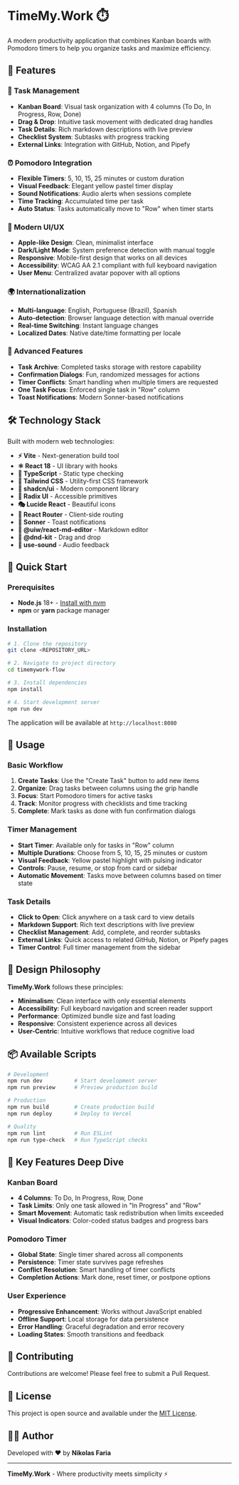 # TimeMy.Work ⏱️

A modern productivity application that combines Kanban boards with Pomodoro timers to help you organize tasks and maximize efficiency.

## 🚀 Features

### 🎯 Task Management
- **Kanban Board**: Visual task organization with 4 columns (To Do, In Progress, Row, Done)
- **Drag & Drop**: Intuitive task movement with dedicated drag handles
- **Task Details**: Rich markdown descriptions with live preview
- **Checklist System**: Subtasks with progress tracking
- **External Links**: Integration with GitHub, Notion, and Pipefy

### ⏰ Pomodoro Integration
- **Flexible Timers**: 5, 10, 15, 25 minutes or custom duration
- **Visual Feedback**: Elegant yellow pastel timer display
- **Sound Notifications**: Audio alerts when sessions complete
- **Time Tracking**: Accumulated time per task
- **Auto Status**: Tasks automatically move to "Row" when timer starts

### 🎨 Modern UI/UX
- **Apple-like Design**: Clean, minimalist interface
- **Dark/Light Mode**: System preference detection with manual toggle
- **Responsive**: Mobile-first design that works on all devices
- **Accessibility**: WCAG AA 2.1 compliant with full keyboard navigation
- **User Menu**: Centralized avatar popover with all options

### 🌍 Internationalization
- **Multi-language**: English, Portuguese (Brazil), Spanish
- **Auto-detection**: Browser language detection with manual override
- **Real-time Switching**: Instant language changes
- **Localized Dates**: Native date/time formatting per locale

### 🔧 Advanced Features
- **Task Archive**: Completed tasks storage with restore capability
- **Confirmation Dialogs**: Fun, randomized messages for actions
- **Timer Conflicts**: Smart handling when multiple timers are requested
- **One Task Focus**: Enforced single task in "Row" column
- **Toast Notifications**: Modern Sonner-based notifications

## 🛠️ Technology Stack

Built with modern web technologies:

- **⚡ Vite** - Next-generation build tool
- **⚛️ React 18** - UI library with hooks
- **🔷 TypeScript** - Static type checking
- **🎨 Tailwind CSS** - Utility-first CSS framework
- **🧩 shadcn/ui** - Modern component library
- **📱 Radix UI** - Accessible primitives
- **🎭 Lucide React** - Beautiful icons
- **🚦 React Router** - Client-side routing
- **🍞 Sonner** - Toast notifications
- **📝 @uiw/react-md-editor** - Markdown editor
- **🎯 @dnd-kit** - Drag and drop
- **🎵 use-sound** - Audio feedback

## 🚀 Quick Start

### Prerequisites

- **Node.js** 18+ - [Install with nvm](https://github.com/nvm-sh/nvm#installing-and-updating)
- **npm** or **yarn** package manager

### Installation

```bash
# 1. Clone the repository
git clone <REPOSITORY_URL>

# 2. Navigate to project directory
cd timemywork-flow

# 3. Install dependencies
npm install

# 4. Start development server
npm run dev
```

The application will be available at `http://localhost:8080`

## 📱 Usage

### Basic Workflow

1. **Create Tasks**: Use the "Create Task" button to add new items
2. **Organize**: Drag tasks between columns using the grip handle
3. **Focus**: Start Pomodoro timers for active tasks
4. **Track**: Monitor progress with checklists and time tracking
5. **Complete**: Mark tasks as done with fun confirmation dialogs

### Timer Management

- **Start Timer**: Available only for tasks in "Row" column
- **Multiple Durations**: Choose from 5, 10, 15, 25 minutes or custom
- **Visual Feedback**: Yellow pastel highlight with pulsing indicator
- **Controls**: Pause, resume, or stop from card or sidebar
- **Automatic Movement**: Tasks move between columns based on timer state

### Task Details

- **Click to Open**: Click anywhere on a task card to view details
- **Markdown Support**: Rich text descriptions with live preview
- **Checklist Management**: Add, complete, and reorder subtasks
- **External Links**: Quick access to related GitHub, Notion, or Pipefy pages
- **Timer Control**: Full timer management from the sidebar

## 🎨 Design Philosophy

**TimeMy.Work** follows these principles:

- **Minimalism**: Clean interface with only essential elements
- **Accessibility**: Full keyboard navigation and screen reader support
- **Performance**: Optimized bundle size and fast loading
- **Responsive**: Consistent experience across all devices
- **User-Centric**: Intuitive workflows that reduce cognitive load

## 📦 Available Scripts

```bash
# Development
npm run dev          # Start development server
npm run preview      # Preview production build

# Production
npm run build        # Create production build
npm run deploy       # Deploy to Vercel

# Quality
npm run lint         # Run ESLint
npm run type-check   # Run TypeScript checks
```

## 🌟 Key Features Deep Dive

### Kanban Board
- **4 Columns**: To Do, In Progress, Row, Done
- **Task Limits**: Only one task allowed in "In Progress" and "Row"
- **Smart Movement**: Automatic task redistribution when limits exceeded
- **Visual Indicators**: Color-coded status badges and progress bars

### Pomodoro Timer
- **Global State**: Single timer shared across all components
- **Persistence**: Timer state survives page refreshes
- **Conflict Resolution**: Smart handling of timer conflicts
- **Completion Actions**: Mark done, reset timer, or postpone options

### User Experience
- **Progressive Enhancement**: Works without JavaScript enabled
- **Offline Support**: Local storage for data persistence
- **Error Handling**: Graceful degradation and error recovery
- **Loading States**: Smooth transitions and feedback

## 🤝 Contributing

Contributions are welcome! Please feel free to submit a Pull Request.

## 📄 License

This project is open source and available under the [MIT License](LICENSE).

## 👨‍💻 Author

Developed with ❤️ by **Nikolas Faria**

---

**TimeMy.Work** - Where productivity meets simplicity ⚡